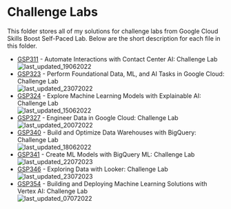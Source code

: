 # Challenge Labs

This folder stores all of my solutions for challenge labs from Google Cloud Skills Boost Self-Paced Lab. Below are the short description for each file in this folder.

* [GSP311](https://github.com/LimJY03/GoogleCloudSkillsBoost/blob/main/Challenge%20Labs/GSP311.md) - Automate Interactions with Contact Center AI: Challenge Lab
  <br>![last_updated_19062022](https://img.shields.io/badge/last%20updated-19%20June%202022-red)
* [GSP323](https://github.com/LimJY03/GoogleCloudSkillsBoost/blob/main/Challenge%20Labs/GSP323.md) - Perform Foundational Data, ML, and AI Tasks in Google Cloud: Challenge Lab
  <br>![last_updated_23072022](https://img.shields.io/badge/last%20updated-23%20July%202023-yellow)
* [GSP324](https://github.com/LimJY03/GoogleCloudSkillsBoost/blob/main/Challenge%20Labs/GSP324.md) - Explore Machine Learning Models with Explainable AI: Challenge Lab
  <br>![last_updated_15062022](https://img.shields.io/badge/last%20updated-15%20June%202022-red)
* [GSP327](https://github.com/LimJY03/GoogleCloudSkillsBoost/blob/main/Challenge%20Labs/GSP327.md) - Engineer Data in Google Cloud: Challenge Lab
  <br>![last_updated_20072022](https://img.shields.io/badge/last%20updated-20%20July%202023-yellow)
* [GSP340](https://github.com/LimJY03/GoogleCloudSkillsBoost/blob/main/Challenge%20Labs/GSP340.md) - Build and Optimize Data Warehouses with BigQuery: Challenge Lab
  <br>![last_updated_18062022](https://img.shields.io/badge/last%20updated-18%20June%202022-red)
* [GSP341](https://github.com/LimJY03/GoogleCloudSkillsBoost/blob/main/Challenge%20Labs/GSP341.md) - Create ML Models with BigQuery ML: Challenge Lab
  <br>![last_updated_22072023](https://img.shields.io/badge/last%20updated-22%20July%202023-yellow)
* [GSP346](https://github.com/LimJY03/GoogleCloudSkillsBoost/blob/main/Challenge%20Labs/GSP346.md) - Exploring Data with Looker: Challenge Lab
  <br>![last_updated_23072023](https://img.shields.io/badge/last%20updated-23%20July%202023-yellow)
* [GSP354](https://github.com/LimJY03/GoogleCloudSkillsBoost/blob/main/Challenge%20Labs/GSP354.ipynb) - Building and Deploying Machine Learning Solutions with Vertex AI: Challenge Lab
  <br>![last_updated_07072022](https://img.shields.io/badge/last%20updated-07%20July%202022-red)

